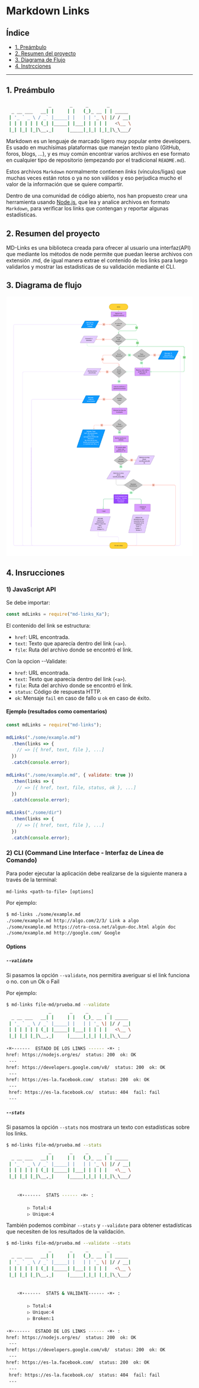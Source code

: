 # Markdown Links

## Índice

* [1. Preámbulo](#1-preámbulo)
* [2. Resumen del proyecto](#2-resumen-del-proyecto)
* [3. Diagrama de Flujo](#3-Diagrama-de-flujo)
* [4. Instrcciones](#4-Instrucciones)


***

## 1. Preámbulo

```sh
                _       _     _       _        
  _ __ ___   __| |     | |   (_)_ __ | | _____ 
 | '_ ` _ \ / _` |_____| |   | | '_ \| |/ / __|
 | | | | | | (_| |_____| |___| | | | |   <\__ \
 |_| |_| |_|\__,_|     |_____|_|_| |_|_|\_\___/
```

Markdown es un lenguaje de marcado ligero muy popular entre developers. Es usado en muchísimas plataformas que
manejan texto plano (GitHub, foros, blogs, ...), y es muy común
encontrar varios archivos en ese formato en cualquier tipo de repositorio
(empezando por el tradicional `README.md`).

Estos archivos `Markdown` normalmente contienen _links_ (vínculos/ligas) que
muchas veces están rotos o ya no son válidos y eso perjudica mucho el valor de
la información que se quiere compartir.

Dentro de una comunidad de código abierto, nos han propuesto crear una
herramienta usando [Node.js](https://nodejs.org/), que lea y analice archivos
en formato `Markdown`, para verificar los links que contengan y reportar
algunas estadísticas.


## 2. Resumen del proyecto

MD-Links es una biblioteca creada para ofrecer al usuario una interfaz(API) que mediante los métodos de node permite que puedan leerse archivos con extensión .md, de igual manera extrae el contenido de los links para luego validarlos y mostrar las estadisticas de su validación mediante el CLI. 

## 3. Diagrama de flujo


![Diagrama de Flujo](Imagenes/MD-Links.png)

## 4. Insrucciones
### 1) JavaScript API

Se debe importar:
```js
const mdLinks = require("md-links_Ka");
```

El contenido del link se estructura:

* `href`: URL encontrada.
* `text`: Texto que aparecía dentro del link (`<a>`).
* `file`: Ruta del archivo donde se encontró el link.

Con la opcion --Validate:

* `href`: URL encontrada.
* `text`: Texto que aparecía dentro del link (`<a>`).
* `file`: Ruta del archivo donde se encontró el link.
* `status`: Código de respuesta HTTP.
* `ok`: Mensaje `fail` en caso de fallo u `ok` en caso de éxito.

#### Ejemplo (resultados como comentarios)

```js
const mdLinks = require("md-links");

mdLinks("./some/example.md")
  .then(links => {
    // => [{ href, text, file }, ...]
  })
  .catch(console.error);

mdLinks("./some/example.md", { validate: true })
  .then(links => {
    // => [{ href, text, file, status, ok }, ...]
  })
  .catch(console.error);

mdLinks("./some/dir")
  .then(links => {
    // => [{ href, text, file }, ...]
  })
  .catch(console.error);
```

### 2) CLI (Command Line Interface - Interfaz de Línea de Comando)

Para poder ejecutar la aplicación debe realizarse de la siguiente manera a través de la terminal:

`md-links <path-to-file> [options]`

Por ejemplo:

```sh
$ md-links ./some/example.md
./some/example.md http://algo.com/2/3/ Link a algo
./some/example.md https://otra-cosa.net/algun-doc.html algún doc
./some/example.md http://google.com/ Google
```

#### Options

##### `--validate`

Si pasamos la opción `--validate`, nos permitira averiguar si el link funciona o no. con un Ok o Fail

Por ejemplo:

```sh
$ md-links file-md/prueba.md --validate
                _       _     _       _        
  _ __ ___   __| |     | |   (_)_ __ | | _____ 
 | '_ ` _ \ / _` |_____| |   | | '_ \| |/ / __|
 | | | | | | (_| |_____| |___| | | | |   <\__ \
 |_| |_| |_|\__,_|     |_____|_|_| |_|_|\_\___/

⋆⌘⋆------  ESTADO DE LOS LINKS ------ ⋆⌘⋆ :
href: https://nodejs.org/es/  status: 200  ok: OK
 ---
href: https://developers.google.com/v8/  status: 200  ok: OK
 ---
href: https://es-la.facebook.com/  status: 200  ok: OK
 ---
 href: https://es-la.facebook.co/  status: 404  fail: fail
 ---
```

##### `--stats`

Si pasamos la opción `--stats` nos mostrara un texto con estadísticas sobre los links.


```sh
$ md-links file-md/prueba.md --stats
                _       _     _       _        
  _ __ ___   __| |     | |   (_)_ __ | | _____ 
 | '_ ` _ \ / _` |_____| |   | | '_ \| |/ / __|
 | | | | | | (_| |_____| |___| | | | |   <\__ \
 |_| |_| |_|\__,_|     |_____|_|_| |_|_|\_\___/

 
    ⋆⌘⋆------  STATS ------ ⋆⌘⋆ :
    
        ▷ Total:4 
        ▷ Unique:4
```

También podemos combinar `--stats` y `--validate` para obtener estadísticas que necesiten de los resultados de la validación.

```sh
$ md-links file-md/prueba.md --validate --stats
                _       _     _       _        
  _ __ ___   __| |     | |   (_)_ __ | | _____ 
 | '_ ` _ \ / _` |_____| |   | | '_ \| |/ / __|
 | | | | | | (_| |_____| |___| | | | |   <\__ \
 |_| |_| |_|\__,_|     |_____|_|_| |_|_|\_\___/

 
    ⋆⌘⋆------  STATS & VALIDATE------ ⋆⌘⋆ :
    
        ▷ Total:4 
        ▷ Unique:4 
        ▷ Broken:1 

⋆⌘⋆------  ESTADO DE LOS LINKS ------ ⋆⌘⋆ :
href: https://nodejs.org/es/  status: 200  ok: OK
 ---
href: https://developers.google.com/v8/  status: 200  ok: OK
 ---
href: https://es-la.facebook.com/  status: 200  ok: OK
 ---
 href: https://es-la.facebook.co/  status: 404  fail: fail
 ---
```


